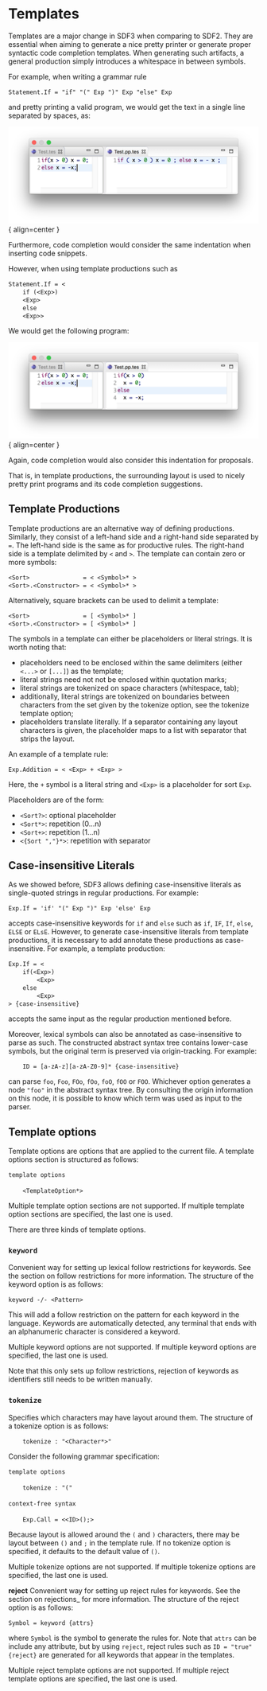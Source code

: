 # Templates

Templates are a major change in SDF3 when comparing to SDF2.
They are essential when aiming to generate a nice pretty printer or generate proper syntactic code completion templates.
When generating such artifacts, a general production simply introduces a whitespace in between symbols.

For example, when writing a grammar rule

```
Statement.If = "if" "(" Exp ")" Exp "else" Exp
```

and pretty printing a valid program, we would get the text in a single line separated by spaces, as:

![Pretty printing without templates](images/pp-no-template.png){ align=center }

Furthermore, code completion would consider the same indentation when inserting
code snippets.

However, when using template productions such as

```
Statement.If = <
    if (<Exp>)
    <Exp>
    else
    <Exp>>
```

We would get the following program:

![Pretty printing with templates](images/pp-template.png){ align=center }

Again, code completion would also consider this indentation for proposals.

That is, in template productions, the surrounding layout is used to nicely pretty print programs and its code completion suggestions.


## Template Productions

Template productions are an alternative way of defining productions.
Similarly, they consist of a left-hand side and a right-hand side
separated by ``=``. The left-hand side is the same as for productive
rules. The right-hand side is a template delimited by ``<`` and ``>``.
The template can contain zero or more symbols:

```
<Sort>               = < <Symbol>* >
<Sort>.<Constructor> = < <Symbol>* >
```

Alternatively, square brackets can be used to delimit a template:

```
<Sort>               = [ <Symbol>* ]
<Sort>.<Constructor> = [ <Symbol>* ]
```

The symbols in a template can either be placeholders or literal strings.
It is worth noting that:

-  placeholders need to be enclosed within the same delimiters (either
   ``<...>`` or ``[...]``) as the template;
-  literal strings need not not be enclosed within quotation marks;
-  literal strings are tokenized on space characters (whitespace, tab);
-  additionally, literal strings are tokenized on boundaries between
   characters from the set given by the tokenize option, see the
   tokenize template option;
-  placeholders translate literally. If a separator containing any
   layout characters is given, the placeholder maps to a list with
   separator that strips the layout.

An example of a template rule:

```
Exp.Addition = < <Exp> + <Exp> >
```

Here, the ``+`` symbol is a literal string and ``<Exp>`` is a
placeholder for sort ``Exp``.

Placeholders are of the form:

-  ``<Sort?>``: optional placeholder
-  ``<Sort*>``: repetition (0...n)
-  ``<Sort+>``: repetition (1...n)
-  ``<{Sort ","}*>``: repetition with separator


## Case-insensitive Literals

As we showed before, SDF3 allows defining case-insensitive literals as
single-quoted strings in regular productions. For example:

```
Exp.If = 'if' "(" Exp ")" Exp 'else' Exp
```

accepts case-insensitive keywords for ``if`` and ``else`` such as
``if``, ``IF``, ``If``, ``else``, ``ELSE`` or ``ELsE``. However, to
generate case-insensitive literals from template productions, it is
necessary to add annotate these productions as case-insensitive. For
example, a template production:

```
Exp.If = <
    if(<Exp>)
        <Exp>
    else
        <Exp>
> {case-insensitive}
```

accepts the same input as the regular production mentioned before.

Moreover, lexical symbols can also be annotated as case-insensitive to parse as
such. The constructed abstract syntax tree contains lower-case symbols, but the
original term is preserved via origin-tracking. For example:

```
    ID = [a-zA-z][a-zA-Z0-9]* {case-insensitive}
```

can parse ``foo``, ``Foo``, ``FOo``, ``fOo``, ``foO``, ``fOO`` or
``FOO``. Whichever option generates a node ``"foo"`` in the abstract
syntax tree. By consulting the origin information on this node, it is
possible to know which term was used as input to the parser.

## Template options

Template options are options that are applied to the current file.
A template options section is structured as follows:

```
template options

    <TemplateOption*>
```

Multiple template option sections are not supported.
If multiple template option sections are specified, the last one is used.

There are three kinds of template options.


### `keyword`

Convenient way for setting up lexical follow restrictions for keywords.
See the section on follow restrictions for more information.
The structure of the keyword option is as follows:

```
keyword -/- <Pattern>
```

This will add a follow restriction on the pattern for each keyword in the language.
Keywords are automatically detected, any terminal that ends with an alphanumeric character is considered a keyword.

Multiple keyword options are not supported.
If multiple keyword options are specified, the last one is used.

Note that this only sets up follow restrictions, rejection of keywords as identifiers still needs to be written manually.


### `tokenize`

Specifies which characters may have layout around them. The structure of a tokenize option is as follows:

```
    tokenize : "<Character*>"
```

Consider the following grammar specification:

```
template options

    tokenize : "("

context-free syntax

    Exp.Call = <<ID>();>
```

Because layout is allowed around the ``(`` and ``)`` characters, there may be layout between ``()`` and ``;`` in the template rule.
If no tokenize option is specified, it defaults to the default value of ``()``.

Multiple tokenize options are not supported. If multiple tokenize
options are specified, the last one is used.

**reject**
Convenient way for setting up reject rules for keywords. See the section
on rejections_ for more information. The structure of the reject option
is as follows:

```
Symbol = keyword {attrs}
```

where ``Symbol`` is the symbol to generate the rules for.
Note that ``attrs`` can be include any attribute, but by using ``reject``, reject rules such as ``ID = "true" {reject}`` are generated for all keywords that appear in the templates.

Multiple reject template options are not supported.
If multiple reject template options are specified, the last one is used.
